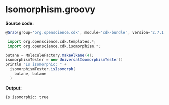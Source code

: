 # Isomorphism.groovy
**Source code:**
```groovy
@Grab(group='org.openscience.cdk', module='cdk-bundle', version='2.7.1')

 import org.openscience.cdk.templates.*;
 import org.openscience.cdk.isomorphism.*;

butane = MoleculeFactory.makeAlkane(4);
isomorphismTester = new UniversalIsomorphismTester()
println "Is isomorphic: " +
  isomorphismTester.isIsomorph(
    butane, butane
  )
```
**Output:**
```plain
Is isomorphic: true
```
